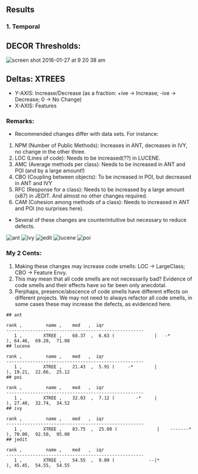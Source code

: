## Results

### 1. Temporal

## DECOR Thresholds:
![screen shot 2016-01-27 at 9 20 38 am](https://cloud.githubusercontent.com/assets/1433964/12616103/65806a72-c4d7-11e5-8a01-43202ef1e96a.png)


## Deltas: XTREES
 - Y-AXIS: Increase/Decrease (as a fraction: +ive -> Increase; -ive -> Decrease; 0 -> No Change)
 - X-AXIS: Features
 

### Remarks:
 - Recommended changes differ with data sets. For instance:
  1.  NPM (Number of Public Methods): Increases in ANT, decreases in IVY, no change in the other three.
  2.  LOC (Lines of code): Needs to be increased(??) in LUCENE.
  3.  AMC (Average methods per class): Needs to be increased in ANT and POI (and by a large amount!)
  4.  CBO (Coupling between objects): To be increased in POI, but decreased in ANT and IVY
  5.  RFC (Response for a class): Needs to be increased by a large amount (x87) in JEDIT. And almost no other changes required.
  6.  CAM (Cohesion among methods of a class): Needs to increased in ANT and POI (no surprises here).
 - Several of these changes are counterintuitive but necessary to reduce defects. 

![ant](https://cloud.githubusercontent.com/assets/1433964/12613186/01230b0e-c4c6-11e5-9a71-5c31b6b8a1f2.png)
![ivy](https://cloud.githubusercontent.com/assets/1433964/12613188/028f973c-c4c6-11e5-85db-aadba7714ee7.png)
![jedit](https://cloud.githubusercontent.com/assets/1433964/12613191/06004e16-c4c6-11e5-876c-13adbbb6a8c4.png)
![lucene](https://cloud.githubusercontent.com/assets/1433964/12613193/080ed998-c4c6-11e5-8226-dd7ae27460ac.png)
![poi](https://cloud.githubusercontent.com/assets/1433964/12613196/0d12ec2c-c4c6-11e5-8817-61728923907d.png)

### My 2 Cents:
1. Making these changes may increase code smells: LOC -> LargeClass; CBO -> Feature Envy. 
2. This may mean that all code smells are not necessarily bad? Evidence of code smells and their effects have so far been only anecdotal. 
3. Perphaps, presence/abscence of code smells have different effects on different projects. We may not need to always refactor all code smells, in some cases these may increase the defects, as evidenced here.

```
## ant

rank ,         name ,    med   ,  iqr
----------------------------------------------------
   1 ,        XTREE ,    68.37  ,  6.63 (               |   -*         ), 64.46,  69.28,  71.08
## lucene

rank ,         name ,    med   ,  iqr
----------------------------------------------------
   1 ,        XTREE ,    21.43  ,  5.91 (     -*        |              ), 19.21,  22.66,  25.12
## poi

rank ,         name ,    med   ,  iqr
----------------------------------------------------
   1 ,        XTREE ,    32.03  ,  7.12 (        -*     |              ), 27.40,  32.74,  34.52
## ivy

rank ,         name ,    med   ,  iqr
----------------------------------------------------
   1 ,        XTREE ,    83.75  ,  25.00 (               |    -------*  ), 70.00,  92.50,  95.00
## jedit

rank ,         name ,    med   ,  iqr
----------------------------------------------------
   1 ,        XTREE ,    54.55  ,  9.09 (             --|*             ), 45.45,  54.55,  54.55
```

